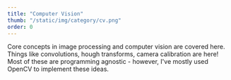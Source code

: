 ```yaml
---
title: "Computer Vision"
thumb: "/static/img/category/cv.png"
order: 0
---
```

Core concepts in image processing and computer vision are covered here. Things like convolutions, hough transforms, camera calibration are here! Most of these are programming agnostic - however, I've mostly used OpenCV to implement these ideas.
